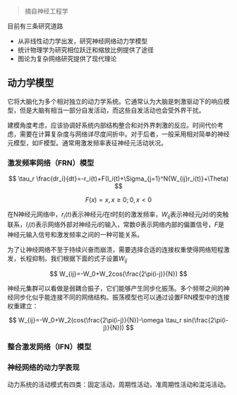 > 摘自神经工程学

目前有三条研究道路

- 从非线性动力学出发，研究神经网络动力学模型
- 统计物理学为研究相位跃迁和缩放比例提供了途径
- 图论为复杂网络研究提供了现代理论

## 动力学模型

它将大脑化为多个相对独立的动力学系统。它通常认为大脑是刺激驱动下的响应模型，但是大脑有相当一部分自发活动，而这些自发活动也会受外界干扰。

建模角度考虑，应该协调好系统内部结构整合和对外界刺激的反应。时间代价考虑，需要在计算复杂度与网络详尽度间折中。对于后者，一般采用相对简单的神经元模型，如IF模型。通常用激发频率表征神经元活动状况。

### 激发频率网络（FRN）模型

$$
\tau_r \frac{dr_i}{dt}=-r_i(t)+F(I_i(t)+\Sigma_{j=1}^N{W_{ij}r_i(t)}+\Theta)
$$

$$
F(x)=x,x\geq 0;0, x\lt0
$$

在N神经元网络中，$r_i(t)$表示神经元$i$在$t$时刻的激发频率，$W_{ij}$表示神经元$j$对$i$的突触联系，$I_i(t)$表示网络外部对神经元$i$的输入，常数$\Theta$表示网络内部的偏置信号，$F$是神经元输入信号和激发频率之间的一种可能关系。

为了让神经网络不至于持续兴奋而崩溃，需要选择合适的连接权重使得网络短程激发，长程抑制。我们根据下面的式子设置$W_{ij}$

$$
W_{ij}=-W_0+W_2cos(\frac{2\pi(i-j)}{N})
$$

神经元集群可以看做是弱耦合振子，它们能够产生同步化振荡。多个频带之间的神经同步化似乎能连接不同的网络结构。振荡模型也可以通过设置FRN模型中的连接权重建立：

$$
W_{ij}=-W_0+W_2(cos(\frac{2\pi(i-j)}{N})-\omega \tau_r sin(\frac{2\pi(i-j)}{N}))
$$

### 整合激发网络（IFN）模型

### 神经网络的动力学表现

动力系统的活动模式有四类：固定活动，周期性活动，准周期性活动和混沌活动。